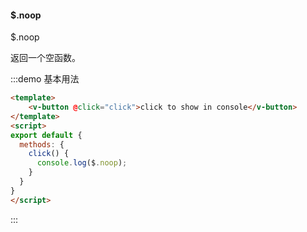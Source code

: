 #### $.noop

$.noop

返回一个空函数。

:::demo 基本用法
```html
<template>
    <v-button @click="click">click to show in console</v-button>
</template>
<script>
export default {
  methods: {
    click() {
      console.log($.noop);
    }
  }
}
</script>
```
:::

